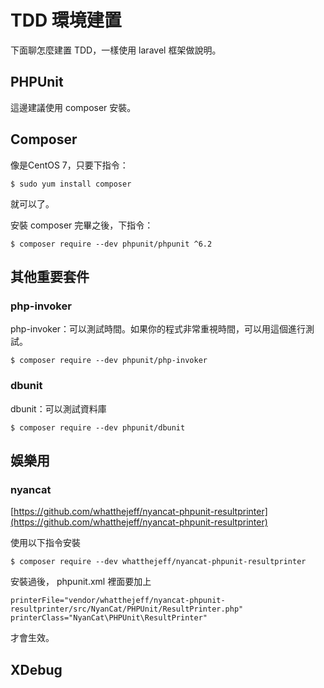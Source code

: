 # TDD 環境建置

下面聊怎麼建置 TDD，一樣使用 laravel 框架做說明。

## PHPUnit

這邊建議使用 composer 安裝。

## Composer

像是CentOS 7，只要下指令：

```
$ sudo yum install composer
```

就可以了。

安裝 composer 完畢之後，下指令：

```
$ composer require --dev phpunit/phpunit ^6.2
```

## 其他重要套件

### php-invoker

php-invoker：可以測試時間。如果你的程式非常重視時間，可以用這個進行測試。

```
$ composer require --dev phpunit/php-invoker
```

### dbunit

dbunit：可以測試資料庫

```
$ composer require --dev phpunit/dbunit
```

## 娛樂用

### nyancat

[https://github.com/whatthejeff/nyancat-phpunit-resultprinter](https://github.com/whatthejeff/nyancat-phpunit-resultprinter)

使用以下指令安裝

```
$ composer require --dev whatthejeff/nyancat-phpunit-resultprinter
```

安裝過後， phpunit.xml 裡面要加上

```
printerFile="vendor/whatthejeff/nyancat-phpunit-resultprinter/src/NyanCat/PHPUnit/ResultPrinter.php"
printerClass="NyanCat\PHPUnit\ResultPrinter"
```

才會生效。

## XDebug



